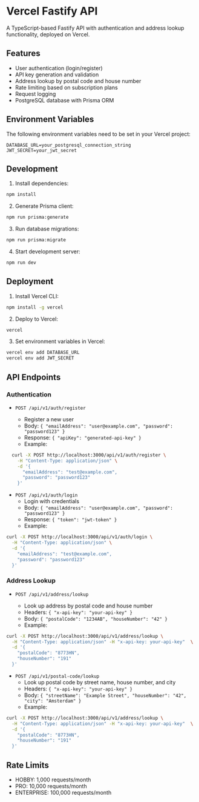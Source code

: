 # Vercel Fastify API

A TypeScript-based Fastify API with authentication and address lookup functionality, deployed on Vercel.

## Features

- User authentication (login/register)
- API key generation and validation
- Address lookup by postal code and house number
- Rate limiting based on subscription plans
- Request logging
- PostgreSQL database with Prisma ORM

## Environment Variables

The following environment variables need to be set in your Vercel project:

```env
DATABASE_URL=your_postgresql_connection_string
JWT_SECRET=your_jwt_secret
```

## Development

1. Install dependencies:

```bash
npm install
```

2. Generate Prisma client:

```bash
npm run prisma:generate
```

3. Run database migrations:

```bash
npm run prisma:migrate
```

4. Start development server:

```bash
npm run dev
```

## Deployment

1. Install Vercel CLI:

```bash
npm install -g vercel
```

2. Deploy to Vercel:

```bash
vercel
```

3. Set environment variables in Vercel:

```bash
vercel env add DATABASE_URL
vercel env add JWT_SECRET
```

## API Endpoints

### Authentication

- `POST /api/v1/auth/register`

  - Register a new user
  - Body: `{ "emailAddress": "user@example.com", "password": "password123" }`
  - Response: `{ "apiKey": "generated-api-key" }`
  - Example:

```bash
  curl -X POST http://localhost:3000/api/v1/auth/register \
    -H "Content-Type: application/json" \
    -d '{
      "emailAddress": "test@example.com",
      "password": "password123"
    }'
```

- `POST /api/v1/auth/login`
  - Login with credentials
  - Body: `{ "emailAddress": "user@example.com", "password": "password123" }`
  - Response: `{ "token": "jwt-token" }`
  - Example:

```bash
curl -X POST http://localhost:3000/api/v1/auth/login \
  -H "Content-Type: application/json" \
  -d '{
    "emailAddress": "test@example.com",
    "password": "password123"
  }'
```

### Address Lookup

- `POST /api/v1/address/lookup`

  - Look up address by postal code and house number
  - Headers: `{ "x-api-key": "your-api-key" }`
  - Body: `{ "postalCode": "1234AB", "houseNumber": "42" }`
  - Example:

```bash
curl -X POST http://localhost:3000/api/v1/address/lookup \
  -H "Content-Type: application/json" -H "x-api-key: your-api-key"  \
  -d '{
    "postalCode": "8773HN",
    "houseNumber": "191"
  }'
```

- `POST /api/v1/postal-code/lookup`
  - Look up postal code by street name, house number, and city
  - Headers: `{ "x-api-key": "your-api-key" }`
  - Body: `{ "streetName": "Example Street", "houseNumber": "42", "city": "Amsterdam" }`
  - Example:

```bash
curl -X POST http://localhost:3000/api/v1/address/lookup \
  -H "Content-Type: application/json" -H "x-api-key: your-api-key"  \
  -d '{
    "postalCode": "8773HN",
    "houseNumber": "191"
  }'
```

## Rate Limits

- HOBBY: 1,000 requests/month
- PRO: 10,000 requests/month
- ENTERPRISE: 100,000 requests/month
